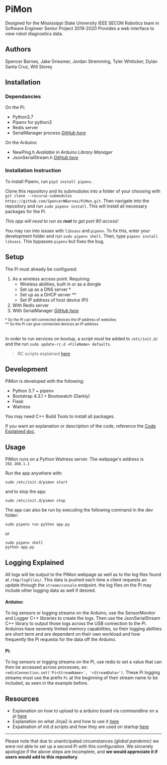 # PiMon
Designed for the Mississippi State University IEEE SECON Robotics team in Software Engineer Senior Project 2019-2020
Provides a web interface to view robot diagnostics data.


## Authors
Spencer Barnes, Jake Griesmer, Jordan Stremming, Tyler Whiticker, Dylan Santa Cruz, Will Storey


## Installation

### Dependancies
On the Pi:
* Python3.7
* Pipenv for python3
* Redis server
* SerialManager process _[GitHub here](https://github.com/MSUSeconRobotics/SerialManager.git)_

On the Arduino:
* NewPing.h _Available in Arduino Library Manager_
* JsonSerialStream.h _[GitHub here](https://github.com/MSUSeconRobotics/JsonSerialStream)_

### Installation Instruction
To install Pipenv, run `pip3 install pipenv`.

Clone this repository and its submodules into a folder of your choosing with `git clone --recurse-submodules https://github.com/SpencerWBarnes/PiMon.git`. Then navigate into the repository and run `sudo pipenv install`. This will install all necessary packages for the Pi.

*This app will need to run as **root** to get port 80 access!*

You may run into issues with `libsass` and `pipenv`. To fix this,
enter your development folder and run `sudo pipenv shell`. Then,
type `pipenv install libsass`. This bypasses `pipenv` but fixes the bug.


## Setup
The Pi must already be configured:
1) As a wireless access point. Requiring:
   * Wireless abilities, built in or as a dongle
   * Set up as a DNS server *
   * Set up as a DHCP server **
   * Set IP address of host device (Pi)
2) With Redis server
3) With SerialManager _[GitHub here](https://github.com/MSUSeconRobotics/SerialManager.git)_

<sub>
* So the Pi can tell connected devices the IP address of websites
<br>
** So the Pi can give connected devices an IP address
</sub>
<br><br>

In order to run services on bootup, a script must be added to `/etc/init.d/`
and the run `sudo update-rc.d <FileName> defaults`.
> RC scripts explained [here](https://docs.oracle.com/cd/E19683-01/806-4073/6jd67r96g/index.html)


## Development
PiMon is developed with the following:
* Python 3.7 + pipenv
* Bootstrap 4.3.1 + Bootswatch (Darkly)
* Flask
* Waitress

You may need C++ Build Tools to install all packages.

If you want an explanation or description of the code, reference the [Code Explained doc](/CodeExplained.md).

## Usage
PiMon runs on a Python Waitress server. The webpage's address is `192.168.1.1`

Run the app anywhere with:
```
sudo /etc/init.d/pimon start
```
and to stop the app:
```
sudo /etc/init.d/pimon stop
```

The app can also be run by executing the following command in the dev folder:
```
sudo pipenv run python app.py
```
or
```
sudo pipenv shell
python app.py
```

## Logging Explained
All logs will be output to the PiMon webpage as well as to the log files found at `/tmp/logFiles/`. This data is pushed each time a client requests an update through the `stream/console` endpoint. the log files on the Pi may include other logging data as well if desired.  

#### Arduino:
To log sensors or logging streams on the Arduino, use the SensorMonitor and Logger C++ libraries to create the logs. Then use the JsonSerialStream C++ library to output those logs across the USB connection to the Pi. Arduinos have severely limited memory capabilities, so their logging abilities are short term and are dependent on their own workload and how frequently the Pi requests for the data off the Arduino.

#### Pi:
To log sensors or logging streams on the Pi, use redis to set a value that can then be accessed across processes, ex: `redisConnection.set('Pi<StreamName>', '<StreamData>')`. These Pi logging streams must use the prefix `Pi` at the beginning of their stream name to be included, as seen in the example before.

## Resources
* Explanation on how to upload to a arduino board via commandline on a pi [here](https://www.woolseyworkshop.com/2019/04/14/using-the-arduino-command-line/)
* Explanation on what Jinja2 is and how to use it [here](https://codeburst.io/jinja-2-explained-in-5-minutes-88548486834e)
* Expalnation of init.d scripts and how they are used on startup [here](https://www.poftut.com/what-is-init-d-and-how-to-use-for-service-management-in-linux/)

---
Please note that due to unanticipated circumstances _(global pandemic)_ we were not able to set up a second Pi with this configuration. 
We sincerely apologize if the above steps are incomplete, and **we would appreciate it if users would add to this repository**. 
